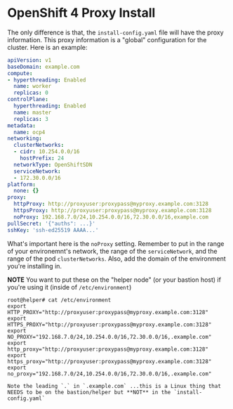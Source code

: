# OpenShift 4 Proxy Install

The only difference is that, the `install-config.yaml` file will have the proxy information. This proxy information is a "global" configuration for the cluster. Here is an example:

```yaml
apiVersion: v1
baseDomain: example.com
compute:
- hyperthreading: Enabled
  name: worker
  replicas: 0
controlPlane:
  hyperthreading: Enabled
  name: master
  replicas: 3
metadata:
  name: ocp4
networking:
  clusterNetworks:
  - cidr: 10.254.0.0/16
    hostPrefix: 24
  networkType: OpenShiftSDN
  serviceNetwork:
  - 172.30.0.0/16
platform:
  none: {}
proxy:
  httpProxy: http://proxyuser:proxypass@myproxy.example.com:3128
  httpsProxy: http://proxyuser:proxypass@myproxy.example.com:3128
  noProxy: 192.168.7.0/24,10.254.0.0/16,72.30.0.0/16,example.com
pullSecret: '{"auths": ...}'
sshKey: 'ssh-ed25519 AAAA...'
```

What's important here is the `noProxy` setting. Remember to put in the range of your environemnt's network, the range of the `serviceNetwork`, and the range of the pod `clusterNetworks`. Also, add the domain of the environment you're installing in.

**NOTE** You want to put these on the "helper node" (or your bastion host) if you're using it (inside of `/etc/environment`)

```shell
root@helper# cat /etc/environment
export HTTP_PROXY="http://proxyuser:proxypass@myproxy.example.com:3128"
export HTTPS_PROXY="http://proxyuser:proxypass@myproxy.example.com:3128"
export NO_PROXY="192.168.7.0/24,10.254.0.0/16,72.30.0.0/16,.example.com"
export http_proxy="http://proxyuser:proxypass@myproxy.example.com:3128"
export https_proxy="http://proxyuser:proxypass@myproxy.example.com:3128"
export no_proxy="192.168.7.0/24,10.254.0.0/16,72.30.0.0/16,.example.com"

Note the leading `.` in `.example.com` ...this is a Linux thing that NEEDS to be on the bastion/helper but **NOT** in the `install-config.yaml`
```
